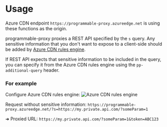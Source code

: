 # Usage

Azure CDN endpoint `https://programmable-proxy.azureedge.net` is using these functions as the origin.

programmable-proxy proxies a REST API specified by the `s` query. Any sensitive information that you don't want to expose to a client-side should be added by [Azure CDN rules engine](https://docs.microsoft.com/en-us/azure/cdn/cdn-standard-rules-engine-reference).

If REST API expects that sensitive information to be included in the query, you can specify it from the Azure CDN rules engine using the `pp-additional-query` header.

### For example

Configure Azure CDN rules engine:
![Azure CDN rules engine](https://i.imgur.com/iOGUZPs.png)

Request without sensitive information: `https://programmable-proxy.azureedge.net/?s=https://my.private.api.com/?someParam=1`

➜ Proxied URL: `https://my.private.api.com/?someParam=1&token=ABC123`
